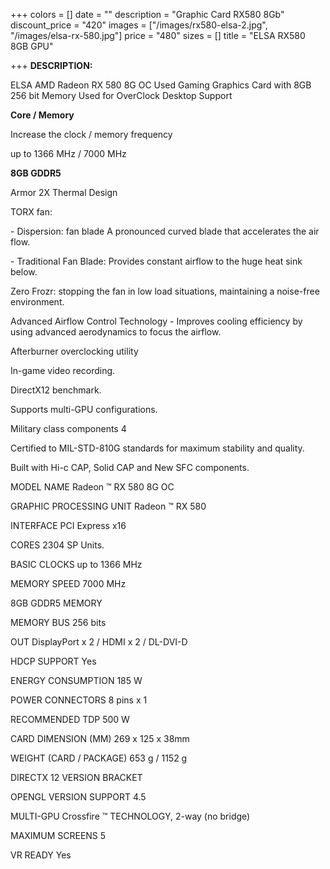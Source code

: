 +++
colors = []
date = ""
description = "Graphic Card RX580 8Gb"
discount_price = "420"
images = ["/images/rx580-elsa-2.jpg", "/images/elsa-rx-580.jpg"]
price = "480"
sizes = []
title = "ELSA RX580 8GB GPU"

+++
**DESCRIPTION:**

ELSA AMD Radeon RX 580 8G OC Used Gaming Graphics Card with 8GB 256 bit Memory Used for OverClock Desktop Support

 

**Core / Memory**

Increase the clock / memory frequency

up to 1366 MHz / 7000 MHz

**8GB GDDR5**

Armor 2X Thermal Design

TORX fan:

\- Dispersion: fan blade A pronounced curved blade that accelerates the air flow.

\- Traditional Fan Blade: Provides constant airflow to the huge heat sink below.

Zero Frozr: stopping the fan in low load situations, maintaining a noise-free environment.

Advanced Airflow Control Technology - Improves cooling efficiency by using advanced aerodynamics to focus the airflow.

Afterburner overclocking utility

In-game video recording.

DirectX12 benchmark.

Supports multi-GPU configurations.

Military class components 4

Certified to MIL-STD-810G standards for maximum stability and quality.

Built with Hi-c CAP, Solid CAP and New SFC components.

MODEL NAME Radeon ™ RX 580 8G OC

GRAPHIC PROCESSING UNIT Radeon ™ RX 580

INTERFACE PCI Express x16

CORES 2304 SP Units.

BASIC CLOCKS up to 1366 MHz

MEMORY SPEED 7000 MHz

8GB GDDR5 MEMORY

MEMORY BUS 256 bits

OUT DisplayPort x 2 / HDMI x 2 / DL-DVI-D

HDCP SUPPORT Yes

ENERGY CONSUMPTION 185 W

POWER CONNECTORS 8 pins x 1

RECOMMENDED TDP 500 W

CARD DIMENSION (MM) 269 x 125 x 38mm

WEIGHT (CARD / PACKAGE) 653 g / 1152 g

DIRECTX 12 VERSION BRACKET

OPENGL VERSION SUPPORT 4.5

MULTI-GPU Crossfire ™ TECHNOLOGY, 2-way (no bridge)

MAXIMUM SCREENS 5

VR READY Yes